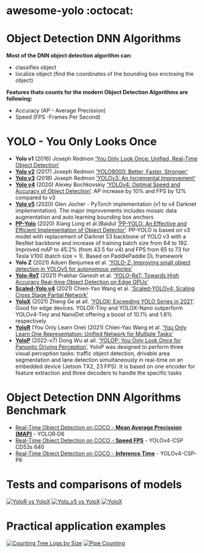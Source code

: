 # awesome-yolo :octocat:


# Object Detection DNN Algorithms

**Most of the DNN object detection algorithm can:**
- classifies object
- localize object (find the coordinates of the bounding box enclosing the object)

**Features thats counts for the modern Object Detection Algorithms are following:**
- Accuracy (AP - Average Precission)
- Speed (FPS -Frames Per Second)

# YOLO - You Only Looks Once
- **Yolo v1** (2016) Joseph Redmon [‘You Only Look Once: Unified, Real-Time Object Detection’](https://arxiv.org/abs/1506.02640)
- [**Yolo v2**](https://github.com/longcw/yolo2-pytorch) (2017) Joseph Redmon [‘YOLO9000: Better, Faster, Stronger’](https://arxiv.org/abs/1612.08242)
- [**Yolo v3**](https://github.com/ultralytics/yolov3) (2018) Joseph Redmon [‘YOLOv3: An Incremental Improvement’](https://arxiv.org/abs/1804.02767)
- [**Yolo v4**](https://github.com/AlexeyAB/darknet) (2020) Alexey Bochkovskiy [‘YOLOv4: Optimal Speed and Accuracy of Object Detection’](https://arxiv.org/abs/2004.10934). AP increase by 10% and FPS by 12% compared to v3
- [**Yolo v5**](https://github.com/ultralytics/yolov5) (2020) Glen Jocher - PyTorch implementation (v1 to v4 Darknet implementation). The major improvements includes mosaic data augmentation and auto learning bounding box anchors
- [**PP-Yolo**](https://github.com/PaddlePaddle/PaddleDetection) (2020) Xiang Long et al.(Baidu) [‘PP-YOLO: An Effective and Efficient Implementation of Object Detector’](https://arxiv.org/abs/2007.12099). PP-YOLO is based on v3 model with replacement of Darknet 53 backbone of YOLO v3 with a ResNet backbone and increase of training batch size from 64 to 192. Improved mAP to 45.2% (from 43.5 for v4) and FPS from 65 to 73 for Tesla V100 (batch size = 1). Based on PaddlePaddle DL framework
- **Yolo Z** (2021) Aduen Benjumea et al. [‘YOLO-Z: Improving small object detection in YOLOv5 for autonomous vehicles’](https://arxiv.org/abs/2112.11798v2)
- [**Yolo-ReT**](https://github.com/guotao0628/yoloret) (2021) Prakhar Ganesh et al. [‘YOLO-ReT: Towards High Accuracy Real-time Object Detection on Edge GPUs’](https://arxiv.org/abs/2110.13713)
- [**Scaled-Yolo v4**](https://github.com/WongKinYiu/ScaledYOLOv4) (2021) Chien-Yao Wang et al. ['Scaled-YOLOv4: Scaling Cross Stage Partial Network'](https://arxiv.org/abs/2011.08036)
- [**YoloX**](https://github.com/Megvii-BaseDetection/YOLOX) (2021) Zheng Ge at all. [‘YOLOX: Exceeding YOLO Series in 2021’](https://arxiv.org/abs/2107.08430). Good for edge devices. YOLOX-Tiny and YOLOX-Nano outperform YOLOv4-Tiny and NanoDet offering a boost of 10.1% and 1.8% respectively
- [**YoloR**](https://github.com/WongKinYiu/yolor) (You Only Learn One) (2021) Chien-Yao Wang et al. [‘You Only Learn One Representation: Unified Network for Multiple Tasks’](https://arxiv.org/abs/2105.04206)
- [**YoloP**](https://github.com/hustvl/YOLOP) (2022-v7) Dong Wu at all. [‘YOLOP: You Only Look Once for Panoptic Driving Perception’](https://arxiv.org/abs/2108.11250). YoloP was designed to perform three visual perception tasks: traffic object detection, drivable area segmentation and lane detection simultaneously in real-time on an embedded device (Jetson TX2, 23 FPS). It is based on one encoder for feature extraction and three decoders to handle the specific tasks

# Object Detection DNN Algorithms Benchmark

- [Real-Time Object Detection on COCO - **Mean Average Precission (MAP)**](https://paperswithcode.com/sota/real-time-object-detection-on-coco) - YOLOR‑D6
- [Real-Time Object Detection on COCO - **Speed FPS**](https://paperswithcode.com/sota/real-time-object-detection-on-coco?metric=FPS) - YOLOv4-CSP CD53s 640
- [Real-Time Object Detection on COCO - **Inference Time**](https://paperswithcode.com/sota/real-time-object-detection-on-coco?metric=inference%20time%2C%20ms) - YOLOv4-CSP-P6

# Tests and comparisons of models
[![**YoloR vs YoloX**](https://img.youtube.com/vi/Qm3GTj2I_Kk/0.jpg)](https://www.youtube.com/watch?v=Qm3GTj2I_Kk)
[![**Yolo_v5 vs YoloX**](https://img.youtube.com/vi/V6wIxnfOJCs/0.jpg)](https://www.youtube.com/watch?v=V6wIxnfOJCs)
[![**YoloX**](https://img.youtube.com/vi/m7yRGpjiatM/0.jpg)](https://www.youtube.com/watch?v=m7yRGpjiatM)

# Practical application examples
[![**Counting Tree Logs by Size**](https://img.youtube.com/vi/AocLsvLPAqk/0.jpg)](https://www.youtube.com/watch?v=AocLsvLPAqk)
[![**Pipe Counting**](https://img.youtube.com/vi/4ONcSj6-S8k/0.jpg)](https://www.youtube.com/watch?v=4ONcSj6-S8k)
